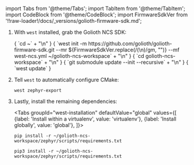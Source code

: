import Tabs from '@theme/Tabs';
import TabItem from '@theme/TabItem';
import CodeBlock from '@theme/CodeBlock';
import FirmwareSdkVer from '!!raw-loader!/docs/_versions/golioth-firmware-sdk.md';

1. With `west` installed, grab the Golioth NCS SDK:

    <CodeBlock language="console">
        { `cd ~` + "\n" }
        { `west init -m https://github.com/golioth/golioth-firmware-sdk.git --mr ${FirmwareSdkVer.replace(/(\n)/gm, "")} --mf west-ncs.yml ~/golioth-ncs-workspace` + "\n" }
        { `cd golioth-ncs-workspace` + "\n" }
        { `git submodule update --init --recursive` + "\n" }
        { `west update` }
    </CodeBlock>

2. Tell `west` to automatically configure CMake:

    ```
    west zephyr-export
    ```

3. Lastly, install the remaining dependencies:

    <Tabs
    groupId="west-installation"
    defaultValue="global"
    values={[
    {label: 'Install within a virtualenv', value: 'virtualenv'},
    {label: 'Install globally', value: 'global'},
    ]}>
    <TabItem value="virtualenv">

    ```
    pip install -r ~/golioth-ncs-workspace/zephyr/scripts/requirements.txt
    ```

    </TabItem>
    <TabItem value="global">

    ```
    pip3 install -r ~/golioth-ncs-workspace/zephyr/scripts/requirements.txt
    ```

    </TabItem>
    </Tabs>
